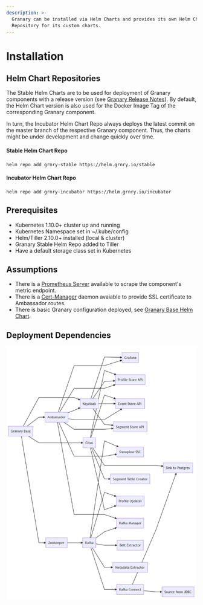 ```yaml
---
description: >-
  Granary can be installed via Helm Charts and provides its own Helm Chart
  Repository for its custom charts.
---
```


# Installation

## Helm Chart Repositories

The Stable Helm Charts are to be used for deployment of Granary components with a release version \(see [Granary Release Notes](../granary-release-notes/)\). By default, the Helm Chart version is also used for the Docker Image Tag of the corresponding Granary component.

In turn, the Incubator Helm Chart Repo always deploys the latest commit on the master branch of the respective Granary component. Thus, the charts might be under development and change quickly over time.

#### Stable Helm Chart Repo

`helm repo add grnry-stable https://helm.grnry.io/stable` 

#### Incubator Helm Chart Repo

`helm repo add grnry-incubator https://helm.grnry.io/incubator`

## Prerequisites

* Kubernetes 1.10.0+ cluster up and running 
* Kubernetes Namespace set in ~/.kube/config 
* Helm/Tiller 2.10.0+ installed \(local & cluster\) 
* Granary Stable Helm Repo added to Tiller
* Have a default storage class set in Kubernetes

## Assumptions

* There is a [Prometheus Server](https://prometheus.io/) available to scrape the component's metric endpoint.
* There is a [Cert-Manager](https://docs.cert-manager.io/en/latest/) daemon avaiable to provide SSL certificate to Ambassador routes.
* There is basic Granary configuration deployed, see [Granary Base Helm Chart](https://gitlab.alvary.io/grnry/deployment/tree/master/charts/incubator/grnry-base).

## Deployment Dependencies

![Granary&apos;s Deployment Dependencies \(from left to right\)](../../.gitbook/assets/image.png)

